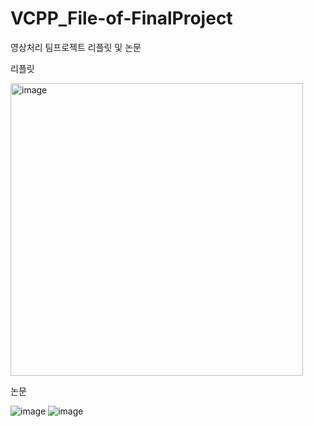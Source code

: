 # VCPP_File-of-FinalProject
영상처리 팀프로젝트 리플릿 및 논문

리플릿

<img width="468" alt="image" src="https://user-images.githubusercontent.com/118332880/208424156-cb7fee52-5243-4baf-9ba8-ec654d13b68e.png">

논문

![image](https://user-images.githubusercontent.com/118332880/208424423-45980748-c097-43ca-b8b1-3b6f6bfa901e.png)
![image](https://user-images.githubusercontent.com/118332880/208424386-9961c145-0c0b-4206-85e8-4c5c0e92e741.png)
